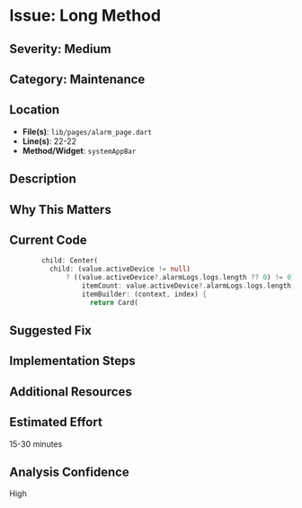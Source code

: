 # Issue: Long Method

## Severity: Medium

## Category: Maintenance

## Location
- **File(s)**: `lib/pages/alarm_page.dart`
- **Line(s)**: 22-22
- **Method/Widget**: `systemAppBar`

## Description


## Why This Matters


## Current Code
```dart
        child: Center(
          child: (value.activeDevice != null)
              ? ((value.activeDevice?.alarmLogs.logs.length ?? 0) != 0) ? ListView.builder(
                  itemCount: value.activeDevice?.alarmLogs.logs.length,
                  itemBuilder: (context, index) {
                    return Card(
```

## Suggested Fix


## Implementation Steps


## Additional Resources


## Estimated Effort
15-30 minutes

## Analysis Confidence
High
